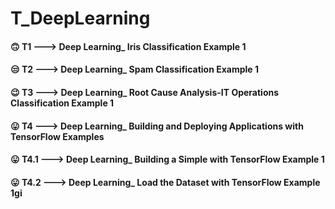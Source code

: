 # T_DeepLearning

#### 🙃 T1 ---> Deep Learning_ Iris Classification Example 1
#### 😒 T2 ---> Deep Learning_ Spam Classification Example 1
#### 😉 T3 ---> Deep Learning_ Root Cause Analysis-IT Operations Classification Example 1

#### 😛 T4 ---> Deep Learning_ Building and Deploying Applications with TensorFlow Examples
#### 😛 T4.1 ---> Deep Learning_ Building a Simple with TensorFlow Example 1
#### 😛 T4.2 ---> Deep Learning_ Load the Dataset with TensorFlow Example 1gi



